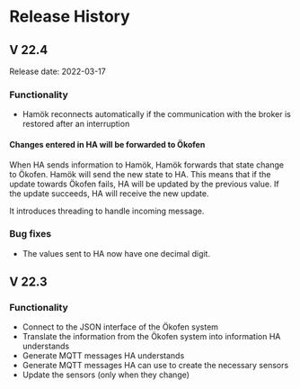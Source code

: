 # Release History

## V 22.4

Release date: 2022-03-17

### Functionality

- Hamök reconnects automatically if the communication with the broker is restored after an interruption

#### Changes entered in HA will be forwarded to Ökofen

When HA sends information to Hamök, Hamök forwards that state change to Ökofen. Hamök will send the new state to HA.
This means that if the update towards Ökofen fails, HA will be updated by the previous value. If the update succeeds, HA will receive the new update.

It introduces threading to handle incoming message.

### Bug fixes

- The values sent to HA now have one decimal digit.

## V 22.3

### Functionality
- Connect to the JSON interface of the Ökofen system
- Translate the information from the Ökofen system into information HA understands
- Generate MQTT messages HA understands
- Generate MQTT messages HA can use to create the necessary sensors
- Update the sensors (only when they change)